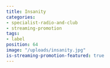 ```yaml
---
title: Insanity
categories:
- specialist-radio-and-club
- streaming-promotion
tags:
- label
position: 64
image: "/uploads/insanity.jpg"
is-streaming-promotion-featured: true
---
```


